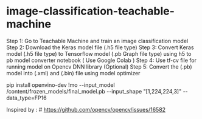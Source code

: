 # image-classification-teachable-machine

Step 1: Go to Teachable Machine and train an image classification model
Step 2: Download the Keras model file (.h5 file type)
Step 3: Convert Keras model (.h5 file type) to Tensorflow model (.pb Graph file type) using h5 to pb model converter notebook ( Use Google Colab )
Step 4: Use tf-cv file for running model on Opencv DNN library
(Optional) Step 5: Convert the (.pb) model into (.xml) and (.bin) file using model optimizer

pip install openvino-dev
!mo --input_model /content/frozen_models/final_model.pb --input_shape "[1,224,224,3]" --data_type=FP16

Inspired by : # https://github.com/opencv/opencv/issues/16582
